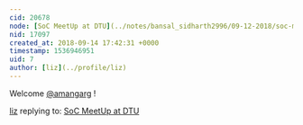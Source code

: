 ```yaml
---
cid: 20678
node: [SoC MeetUp at DTU](../notes/bansal_sidharth2996/09-12-2018/soc-meetup-at-dtu)
nid: 17097
created_at: 2018-09-14 17:42:31 +0000
timestamp: 1536946951
uid: 7
author: [liz](../profile/liz)
---
```


Welcome [@amangarg](/profile/amangarg) !

[liz](../profile/liz) replying to: [SoC MeetUp at DTU](../notes/bansal_sidharth2996/09-12-2018/soc-meetup-at-dtu)

